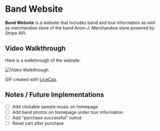 # Band Website

**Band Website** is a website that includes band and tour information as well as merchandise store of the band Anon-J. Merchandise store powered by Stripe API.

## Video Walkthrough

Here is a walkthrough of the website:

<img src='walkthrough.gif' title='Video Walkthrough' width='' alt='Video Walkthrough' />

GIF created with [LiceCap](http://www.cockos.com/licecap/).

## Notes / Future Implementations

* [ ] Add clickable sample music on homepage
* [ ] Add band photos on homepage under tour information
* [ ] Add "purchase successful" notice
* [ ] Reset cart after purchase
